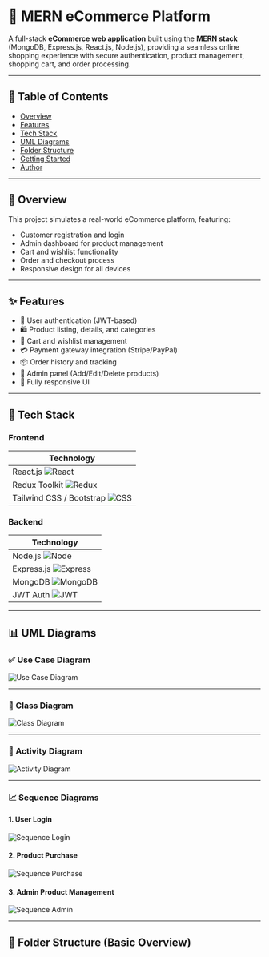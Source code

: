 # 🛒 MERN eCommerce Platform

A full-stack **eCommerce web application** built using the **MERN stack** (MongoDB, Express.js, React.js, Node.js), providing a seamless online shopping experience with secure authentication, product management, shopping cart, and order processing.

---

## 📌 Table of Contents

- [Overview](#overview)
- [Features](#features)
- [Tech Stack](#tech-stack)
- [UML Diagrams](#uml-diagrams)
- [Folder Structure](#folder-structure)
- [Getting Started](#getting-started)
- [Author](#author)

---

## 📸 Overview

This project simulates a real-world eCommerce platform, featuring:

- Customer registration and login
- Admin dashboard for product management
- Cart and wishlist functionality
- Order and checkout process
- Responsive design for all devices

---

## ✨ Features

- 👤 User authentication (JWT-based)
- 🛍️ Product listing, details, and categories
- 🛒 Cart and wishlist management
- 💳 Payment gateway integration (Stripe/PayPal)
- 📦 Order history and tracking
- 🔐 Admin panel (Add/Edit/Delete products)
- 📱 Fully responsive UI

---

## 🚀 Tech Stack

### Frontend

| Technology |
|-----------|
| React.js ![React](./client/assets/react.png) |
| Redux Toolkit ![Redux](.client/assets/redux.png) |
| Tailwind CSS / Bootstrap ![CSS](.client/assets/tailwind.png) |

### Backend

| Technology |
|-----------|
| Node.js ![Node](./client/assets/nodejs.png) |
| Express.js ![Express](./client/assets/express.png) |
| MongoDB ![MongoDB](./client/assets/mongodb.png) |
| JWT Auth ![JWT](./client/assets/jwt.png) |

---

## 📊 UML Diagrams

### ✅ Use Case Diagram

![Use Case Diagram](./assets/usecase-diagram.png)

---

### 🧱 Class Diagram

![Class Diagram](./assets/class-diagram.png)

---

### 🔄 Activity Diagram

![Activity Diagram](./assets/activity-diagram.png)

---

### 📈 Sequence Diagrams

#### 1. User Login

![Sequence Login](./assets/sequence-login.png)

#### 2. Product Purchase

![Sequence Purchase](./assets/sequence-purchase.png)

#### 3. Admin Product Management

![Sequence Admin](./assets/sequence-admin.png)

---

## 📁 Folder Structure (Basic Overview)

